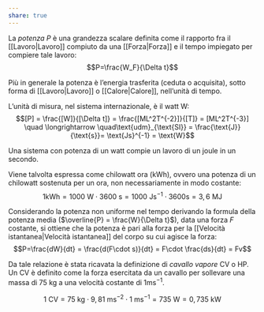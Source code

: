 ```yaml
---
share: true
---
```

La *potenza* $P$ è una grandezza scalare definita come il rapporto fra il [[Lavoro|Lavoro]] compiuto da una [[Forza|Forza]] e il tempo impiegato per compiere tale lavoro:
$$P=\frac{W_F}{\Delta t}$$

Più in generale la potenza è l’energia trasferita (ceduta o acquisita), sotto forma di [[Lavoro|Lavoro]] o [[Calore|Calore]], nell’unità di tempo.

L’unità di misura, nel sistema internazionale, è il watt $\text{W}$:
$$[P] = \frac{[W]}{[\Delta t]} = \frac{[ML^2T^{-2}]}{[T]} = [ML^2T^{-3}] \quad \longrightarrow \quad\text{udm}_{\text{SI}} = \frac{\text{J}}{\text{s}}= \text{Js}^{-1} = \text{W}$$

Una sistema con potenza di un watt compie un lavoro di un joule in un secondo.

Viene talvolta espressa come chilowatt ora ($\text{kWh}$), ovvero una potenza di un chilowatt sostenuta per un ora, non necessariamente in modo costante:
$$1\text{kWh} = 1000 \text{ W} \cdot 3600 \text{ s} = 1000 \text{ Js}^{-1} \cdot 3600 \text{s} = 3,6 \text{ MJ}$$

Considerando la potenza non uniforme nel tempo derivando la formula della potenza media ($\overline{P} = \frac{W}{\Delta t}$), data una forza $F$ costante, si ottiene che la potenza è pari alla forza per la [[Velocità istantanea|Velocità istantanea]] del corpo su cui agisce la forza:
$$P=\frac{dW}{dt} = \frac{d(F\cdot s)}{dt} = F\cdot \frac{ds}{dt} = Fv$$

Da tale relazione è stata ricavata la definizione di *cavallo vapore* $\text{CV}$ o $\text{HP}$.
Un $\text{CV}$ è definito come la forza esercitata da un cavallo per sollevare una massa di 75 kg a una velocità costante di $1\text{ms}^{-1}$.

$$1 \text{ CV} = 75\text{ kg} \cdot 9,81\text{ ms}^{-2} \cdot 1 \text{ ms}^{-1} = 735 \text{ W} = 0,735 \text{ kW}$$